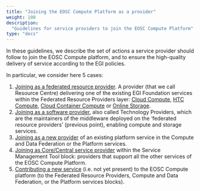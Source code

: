 ```yaml
---
title: "Joining the EOSC Compute Platform as a provider"
weight: 100
description:
  "Guidelines for service providers to join the EOSC Compute Platform"
type: "docs"
---
```


In these guidelines, we describe the set of actions a service provider should
follow to join the EOSC Compute platform, and to ensure the high-quality
delivery of service according to the EGI policies.

In particular, we consider here 5 cases:

<!-- markdownlint-disable no-inline-html -->

1. [Joining as a federated resource provider](../joining-eosc/federated-rp/).
   A provider (that we call Resource
   Centre) delivering one of the existing EGI Foundation services within the
   Federated Resource Providers layer:
   [Cloud Compute](https://www.egi.eu/service/cloud-compute/),
   [HTC Compute](https://www.egi.eu/service/high-throughput-compute/),
   [Cloud Container Compute](https://www.egi.eu/service/cloud-container-compute/)
   or [Online Storage](https://www.egi.eu/service/online-storage/).
2. [Joining as a software provider](../joining-eosc/technology-provider/),
   also called Technology Providers, which are
   the maintainers of the middleware deployed on the ‘federated resource
   providers’ (previous point), enabling compute and storage services.
3. [Joining as a new provider](../joining-eosc/new-provider/)
   of an existing platform service in the Compute and Data Federation or the
   Platform services.
4. [Joining as Core/Central service provider](../joining-eosc/core-services/)
   within the Service Management Tool block: providers that support all the
   other services of the EOSC Compute Platform.
5. [Contributing a new service](../joining-eosc/new-services/) (i.e. not yet present) to the EOSC Compute
   platform (to the Federated Resource Providers, Compute and Data Federation,
   or the Platform services blocks).

<!-- markdownlint-disable no-inline-html -->
